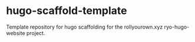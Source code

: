 # hugo-scaffold-template

Template repository for hugo scaffolding for the rollyourown.xyz ryo-hugo-website project.
